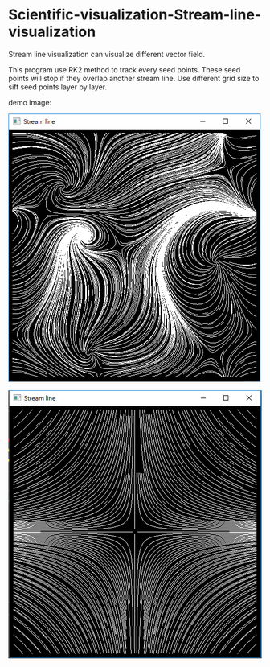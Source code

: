 # Scientific-visualization-Stream-line-visualization

Stream line visualization can visualize different vector field.

This program use RK2 method to track every seed points.
These seed points will stop if they overlap another stream line.
Use different grid size to sift seed points layer by layer.


demo image:

![alt text](https://github.com/extrovert7986/Scientific-visualization-Stream-line-visualization/blob/master/vec1.PNG)

![alt text](https://github.com/extrovert7986/Scientific-visualization-Stream-line-visualization/blob/master/vec7.PNG)
